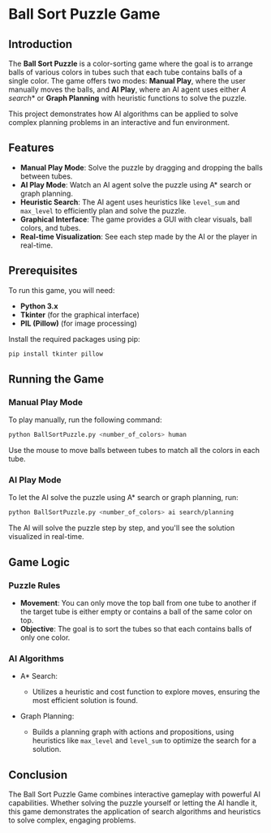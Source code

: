 # Ball Sort Puzzle Game

## Introduction
The **Ball Sort Puzzle** is a color-sorting game where the goal is to arrange balls of various colors in tubes such that each tube contains balls of a single color. The game offers two modes: **Manual Play**, where the user manually moves the balls, and **AI Play**, where an AI agent uses either **A* search** or **Graph Planning** with heuristic functions to solve the puzzle.

This project demonstrates how AI algorithms can be applied to solve complex planning problems in an interactive and fun environment.

## Features
- **Manual Play Mode**: Solve the puzzle by dragging and dropping the balls between tubes.
- **AI Play Mode**: Watch an AI agent solve the puzzle using A* search or graph planning.
- **Heuristic Search**: The AI agent uses heuristics like `level_sum` and `max_level` to efficiently plan and solve the puzzle.
- **Graphical Interface**: The game provides a GUI with clear visuals, ball colors, and tubes.
- **Real-time Visualization**: See each step made by the AI or the player in real-time.

## Prerequisites

To run this game, you will need:
- **Python 3.x**
- **Tkinter** (for the graphical interface)
- **PIL (Pillow)** (for image processing)

Install the required packages using pip:
```bash
pip install tkinter pillow
```
## Running the Game

### Manual Play Mode

To play manually, run the following command:

```bash
python BallSortPuzzle.py <number_of_colors> human
```
Use the mouse to move balls between tubes to match all the colors in each tube.
### AI Play Mode
To let the AI solve the puzzle using A* search or graph planning, run:

```bash
python BallSortPuzzle.py <number_of_colors> ai search/planning
```
The AI will solve the puzzle step by step, and you'll see the solution visualized in real-time.
## Game Logic

### Puzzle Rules

- **Movement**: You can only move the top ball from one tube to another if the target tube is either empty or contains a ball of the same color on top.
- **Objective**: The goal is to sort the tubes so that each contains balls of only one color.

### AI Algorithms

- A* Search:
  - Utilizes a heuristic and cost function to explore moves, ensuring the most efficient solution is found.

- Graph Planning:
  - Builds a planning graph with actions and propositions, using heuristics like `max_level` and `level_sum` to optimize the search for a solution.

## Conclusion

The Ball Sort Puzzle Game combines interactive gameplay with powerful AI capabilities. Whether solving the puzzle yourself or letting the AI handle it, this game demonstrates the application of search algorithms and heuristics to solve complex, engaging problems.

